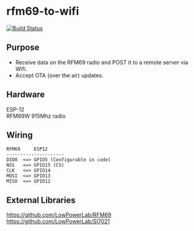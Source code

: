 # rfm69-to-wifi

[![Build Status](https://travis-ci.org/chris03/rfm69-to-wifi.svg?branch=master)](https://travis-ci.org/chris03/rfm69-to-wifi)

## Purpose
* Receive data on the RFM69 radio and POST it to a remote server via Wifi.
* Accept OTA (over the air) updates.

## Hardware
ESP-12  
RFM69W 915Mhz radio  

## Wiring
```
RFM69     ESP12
---------------------
DIO0  <=> GPIO5 (Configurable in code)
NSS   <=> GPIO15 (CS)
CLK   <=> GPIO14
MOSI  <=> GPIO13
MISO  <=> GPIO12
```

## External Libraries
https://github.com/LowPowerLab/RFM69  
https://github.com/LowPowerLab/SI7021  
